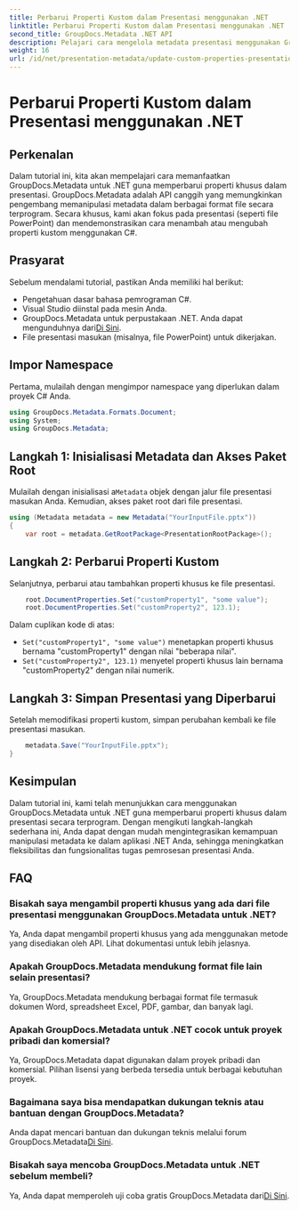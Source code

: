 ```yaml
---
title: Perbarui Properti Kustom dalam Presentasi menggunakan .NET
linktitle: Perbarui Properti Kustom dalam Presentasi menggunakan .NET
second_title: GroupDocs.Metadata .NET API
description: Pelajari cara mengelola metadata presentasi menggunakan GroupDocs.Metadata untuk .NET. Perbarui properti khusus secara efisien di file PowerPoint.
weight: 16
url: /id/net/presentation-metadata/update-custom-properties-presentations/
---
```


# Perbarui Properti Kustom dalam Presentasi menggunakan .NET

## Perkenalan
Dalam tutorial ini, kita akan mempelajari cara memanfaatkan GroupDocs.Metadata untuk .NET guna memperbarui properti khusus dalam presentasi. GroupDocs.Metadata adalah API canggih yang memungkinkan pengembang memanipulasi metadata dalam berbagai format file secara terprogram. Secara khusus, kami akan fokus pada presentasi (seperti file PowerPoint) dan mendemonstrasikan cara menambah atau mengubah properti kustom menggunakan C#.
## Prasyarat
Sebelum mendalami tutorial, pastikan Anda memiliki hal berikut:
- Pengetahuan dasar bahasa pemrograman C#.
- Visual Studio diinstal pada mesin Anda.
-  GroupDocs.Metadata untuk perpustakaan .NET. Anda dapat mengunduhnya dari[Di Sini](https://releases.groupdocs.com/metadata/net/).
- File presentasi masukan (misalnya, file PowerPoint) untuk dikerjakan.

## Impor Namespace
Pertama, mulailah dengan mengimpor namespace yang diperlukan dalam proyek C# Anda.
```csharp
using GroupDocs.Metadata.Formats.Document;
using System;
using GroupDocs.Metadata;
```
## Langkah 1: Inisialisasi Metadata dan Akses Paket Root
 Mulailah dengan inisialisasi a`Metadata` objek dengan jalur file presentasi masukan Anda. Kemudian, akses paket root dari file presentasi.
```csharp
using (Metadata metadata = new Metadata("YourInputFile.pptx"))
{
    var root = metadata.GetRootPackage<PresentationRootPackage>();
```
## Langkah 2: Perbarui Properti Kustom
Selanjutnya, perbarui atau tambahkan properti khusus ke file presentasi.
```csharp
    root.DocumentProperties.Set("customProperty1", "some value");
    root.DocumentProperties.Set("customProperty2", 123.1);
```
Dalam cuplikan kode di atas:
- `Set("customProperty1", "some value")` menetapkan properti khusus bernama "customProperty1" dengan nilai "beberapa nilai".
- `Set("customProperty2", 123.1)` menyetel properti khusus lain bernama "customProperty2" dengan nilai numerik.
## Langkah 3: Simpan Presentasi yang Diperbarui
Setelah memodifikasi properti kustom, simpan perubahan kembali ke file presentasi masukan.
```csharp
    metadata.Save("YourInputFile.pptx");
}
```

## Kesimpulan
Dalam tutorial ini, kami telah menunjukkan cara menggunakan GroupDocs.Metadata untuk .NET guna memperbarui properti khusus dalam presentasi secara terprogram. Dengan mengikuti langkah-langkah sederhana ini, Anda dapat dengan mudah mengintegrasikan kemampuan manipulasi metadata ke dalam aplikasi .NET Anda, sehingga meningkatkan fleksibilitas dan fungsionalitas tugas pemrosesan presentasi Anda.

## FAQ
### Bisakah saya mengambil properti khusus yang ada dari file presentasi menggunakan GroupDocs.Metadata untuk .NET?
Ya, Anda dapat mengambil properti khusus yang ada menggunakan metode yang disediakan oleh API. Lihat dokumentasi untuk lebih jelasnya.
### Apakah GroupDocs.Metadata mendukung format file lain selain presentasi?
Ya, GroupDocs.Metadata mendukung berbagai format file termasuk dokumen Word, spreadsheet Excel, PDF, gambar, dan banyak lagi.
### Apakah GroupDocs.Metadata untuk .NET cocok untuk proyek pribadi dan komersial?
Ya, GroupDocs.Metadata dapat digunakan dalam proyek pribadi dan komersial. Pilihan lisensi yang berbeda tersedia untuk berbagai kebutuhan proyek.
### Bagaimana saya bisa mendapatkan dukungan teknis atau bantuan dengan GroupDocs.Metadata?
 Anda dapat mencari bantuan dan dukungan teknis melalui forum GroupDocs.Metadata[Di Sini](https://forum.groupdocs.com/c/metadata/14).
### Bisakah saya mencoba GroupDocs.Metadata untuk .NET sebelum membeli?
 Ya, Anda dapat memperoleh uji coba gratis GroupDocs.Metadata dari[Di Sini](https://releases.groupdocs.com/).